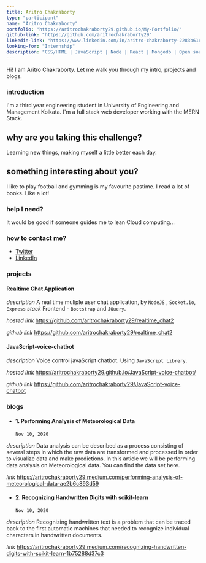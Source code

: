 ```yaml
---
title: Aritro Chakraborty
type: "participant"
name: "Aritro Chakraborty"
portfolio: "https://aritrochakraborty29.github.io/My-Portfolio/"
github-link: "https://github.com/aritrochakraborty29"
linkedin-link: "https://www.linkedin.com/in/aritro-chakraborty-2283b616a/"
looking-for: "Internship"
description: "CSS/HTML | JavaScript | Node | React | Mongodb | Open source"
---
```


Hi! I am Aritro Chakraborty. Let me walk you through my intro, projects and blogs.

### introduction

I'm a third year engineering student in University of Engineering and Management Kolkata. I'm a full stack web developer working with the MERN Stack.

## why are you taking this challenge?

Learning new things, making myself a little better each day.

## something interesting about you?

I like to play football and gymming is my favourite pastime. I read a lot of books. Like a lot!

### help I need?

It would be good if someone guides me to lean Cloud computing...

### how to contact me?

- [Twitter](https://twitter.com/Aritrocool29)
- [LinkedIn](https://www.linkedin.com/in/aritro-chakraborty-2283b616a/)

### projects

#### Realtime Chat Application

_description_ A real time muliple user chat application, by `NodeJS` , `Socket.io`, `Express`
_stack_ Frontend - `Bootstrap` and `JQuery`.

_hosted link_  https://github.com/aritrochakraborty29/realtime_chat2

_github link_  https://github.com/aritrochakraborty29/realtime_chat2


#### JavaScript-voice-chatbot

_description_ Voice control javaScript chatbot. Using `JavaScript Librery`.

_hosted link_  https://aritrochakraborty29.github.io/JavaScript-voice-chatbot/

_github link_  https://github.com/aritrochakraborty29/JavaScript-voice-chatbot
 

### blogs

- #### 1. Performing Analysis of Meteorological Data
  `Nov 10, 2020`

_description_ Data analysis can be described as a process consisting of several steps in which the raw data are transformed and processed in order to visualize data and make predictions. In this article we will be performing data analysis on Meteorological data. You can find the data set here.

_link_  https://aritrochakraborty29.medium.com/performing-analysis-of-meteorological-data-ae2b6c893d59

- #### 2. Recognizing Handwritten Digits with scikit-learn
  `Nov 10, 2020`

_description_ Recognizing handwritten text is a problem that can be traced back to the first automatic machines that needed to recognize individual characters in handwritten documents.

_link_  https://aritrochakraborty29.medium.com/recognizing-handwritten-digits-with-scikit-learn-1b75288d37c3

